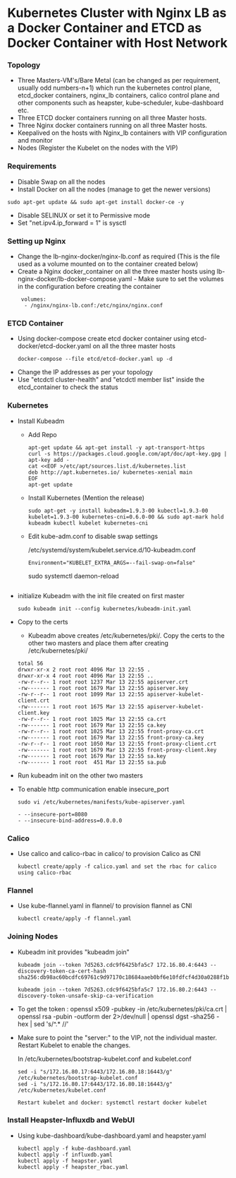 # Kubernetes Cluster with Nginx LB as a Docker Container and ETCD as Docker Container with Host Network


### Topology

* Three Masters-VM's/Bare Metal (can be changed as per requirement, usually odd numbers-n+1) which run the kubernetes control plane, etcd_docker containers, nginx_lb containers, calico control plane and other components such as heapster, kube-scheduler, kube-dashboard etc.
* Three ETCD docker containers running on all three Master hosts.
* Three Nginx docker containers running on all three Master hosts.
* Keepalived on the hosts with Nginx_lb containers with VIP configuration and monitor
* Nodes (Register the Kubelet on the nodes with the VIP)


### Requirements

* Disable Swap on all the nodes
* Install Docker on all the nodes (manage to get the newer versions)
```
sudo apt-get update && sudo apt-get install docker-ce -y
```
* Disable SELINUX or set it to Permissive mode
* Set "net.ipv4.ip_forward = 1" is sysctl

### Setting up Nginx

* Change the lb-nginx-docker/nginx-lb.conf as required (This is the file used as a volume mounted on to the container created below)
* Create a Nginx docker_container on all the three master hosts using lb-nginx-docker/lb-docker-compose.yaml - Make sure to set the volumes in the configuration before creating the container
  ```
   volumes:
    - /nginx/nginx-lb.conf:/etc/nginx/nginx.conf
  ```

### ETCD Container

* Using docker-compose create etcd docker container using etcd-docker/etcd-docker.yaml on all the three master hosts
  ```
  docker-compose --file etcd/etcd-docker.yaml up -d
  ```
* Change the IP addresses as per your topology 
* Use "etcdctl cluster-health" and "etcdctl member list" inside the etcd_container to check the status

### Kubernetes

* Install Kubeadm

  - Add Repo
    
    ```
    apt-get update && apt-get install -y apt-transport-https
    curl -s https://packages.cloud.google.com/apt/doc/apt-key.gpg | apt-key add -
    cat <<EOF >/etc/apt/sources.list.d/kubernetes.list
    deb http://apt.kubernetes.io/ kubernetes-xenial main
    EOF
    apt-get update
    ```

  - Install Kubernetes (Mention the release)

    ```
    sudo apt-get -y install kubeadm=1.9.3-00 kubectl=1.9.3-00 kubelet=1.9.3-00 kubernetes-cni=0.6.0-00 && sudo apt-mark hold kubeadm kubectl kubelet kubernetes-cni
    ```
  - Edit kube-adm.conf to disable swap settings

    /etc/systemd/system/kubelet.service.d/10-kubeadm.conf

    ```
    Environment="KUBELET_EXTRA_ARGS=--fail-swap-on=false"
    ```
    sudo systemctl daemon-reload
    ```
* initialize Kubeadm with the init file created on first master

   ```
   sudo kubeadm init --config kubernetes/kubeadm-init.yaml
   ```
* Copy to the certs

   - Kubeadm above creates /etc/kubernetes/pki/. Copy the certs to the other two masters and place them after creating /etc/kubernetes/pki/

   ```
   total 56
   drwxr-xr-x 2 root root 4096 Mar 13 22:55 .
   drwxr-xr-x 4 root root 4096 Mar 13 22:55 ..
   -rw-r--r-- 1 root root 1237 Mar 13 22:55 apiserver.crt
   -rw------- 1 root root 1679 Mar 13 22:55 apiserver.key
   -rw-r--r-- 1 root root 1099 Mar 13 22:55 apiserver-kubelet-client.crt
   -rw------- 1 root root 1675 Mar 13 22:55 apiserver-kubelet-client.key
   -rw-r--r-- 1 root root 1025 Mar 13 22:55 ca.crt
   -rw------- 1 root root 1679 Mar 13 22:55 ca.key
   -rw-r--r-- 1 root root 1025 Mar 13 22:55 front-proxy-ca.crt
   -rw------- 1 root root 1679 Mar 13 22:55 front-proxy-ca.key
   -rw-r--r-- 1 root root 1050 Mar 13 22:55 front-proxy-client.crt
   -rw------- 1 root root 1679 Mar 13 22:55 front-proxy-client.key
   -rw------- 1 root root 1679 Mar 13 22:55 sa.key
   -rw------- 1 root root  451 Mar 13 22:55 sa.pub
   ```
* Run kubeadm init on the other two masters
* To enable http communication enable insecure_port

  ```
  sudo vi /etc/kubernetes/manifests/kube-apiserver.yaml

  - --insecure-port=8080
  - --insecure-bind-address=0.0.0.0
  ```

### Calico

* Use calico and calico-rbac in calico/ to provision Calico as CNI
  ```
  kubectl create/apply -f calico.yaml and set the rbac for calico using calico-rbac
  ```

### Flannel

* Use kube-flannel.yaml in flannel/ to provision flannel as CNI
  ```
  kubectl create/apply -f flannel.yaml
  ```

### Joining Nodes

* Kubeadm init provides "kubeadm join"
  ```
  kubeadm join --token 7d5263.cdc9f6425bfa5c7 172.16.80.4:6443 --discovery-token-ca-cert-hash sha256:db98ac60bcdfc69761c9d97170c18684aaeb0bf6e10fdfcf4d30a0288f1b5ec9
 
  kubeadm join --token 7d5263.cdc9f6425bfa5c7 172.16.80.2:6443 --discovery-token-unsafe-skip-ca-verification
  ```
* To get the token : openssl x509 -pubkey -in /etc/kubernetes/pki/ca.crt | openssl rsa -pubin -outform der 2>/dev/null | openssl dgst -sha256 -hex | sed 's/^.* //'

* Make sure to point the "server:" to the VIP, not the individual master. Restart Kubelet to enable the changes.
  
  In /etc/kubernetes/bootstrap-kubelet.conf and kubelet.conf
  
  ```
  sed -i "s/172.16.80.17:6443/172.16.80.18:16443/g" /etc/kubernetes/bootstrap-kubelet.conf
  sed -i "s/172.16.80.17:6443/172.16.80.18:16443/g" /etc/kubernetes/kubelet.conf
  
  Restart kubelet and docker: systemctl restart docker kubelet
  ```
  

### Install Heapster-Influxdb and WebUI

* Using kube-dashboard/kube-dashboard.yaml and heapster.yaml

  ```
  kubectl apply -f kube-dashboard.yaml
  kubectl apply -f influxdb.yaml
  kubectl apply -f heapster.yaml
  kubectl apply -f heapster_rbac.yaml
  ```
